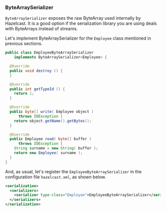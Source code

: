 


### ByteArraySerializer

`ByteArraySerializer` exposes the raw ByteArray used internally by Hazelcast. It is a good option if the serialization library you are using deals with ByteArrays instead of streams.

Let's implement ByteArraySerializer for the `Employee` class mentioned in previous sections.

```java
public class EmployeeByteArraySerializer
    implements ByteArraySerializer<Employee> {

  @Override
  public void destroy () { 
  }

  @Override
  public int getTypeId () {
    return 1; 
  }

  @Override
  public byte[] write( Employee object )
      throws IOException { 
    return object.getName().getBytes();
  }

  @Override
  public Employee read( byte[] buffer ) 
      throws IOException { 
    String surname = new String( buffer );
    return new Employee( surname );
  }
}
```

And, as usual, let's register the `EmployeeByteArraySerializer` in the configuration file `hazelcast.xml`, as shown below.

```xml
<serialization>
  <serializers>
    <serializer type-class="Employee">EmployeeByteArraySerializer</serializer>
  </serializers>
</serialization>
```

<br></br>
